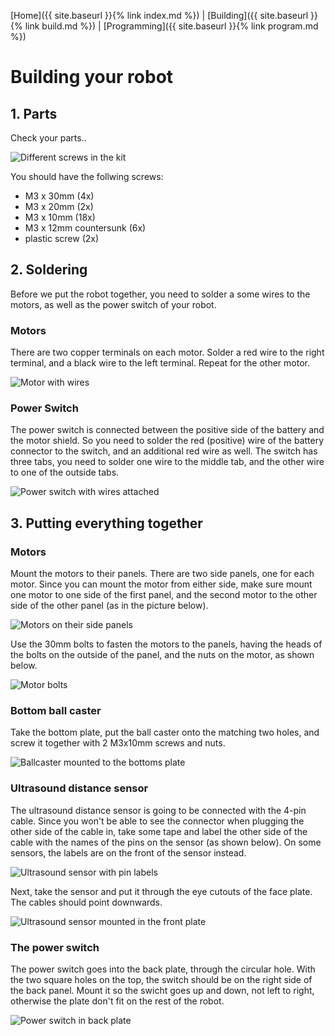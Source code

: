 [Home]({{ site.baseurl }}{% link index.md %}) | [Building]({{ site.baseurl }}{% link build.md %}) | [Programming]({{ site.baseurl }}{% link program.md %})

# Building your robot

## 1. Parts

Check your parts..

![Different screws in the kit](img/screws_en.jpg)

You should have the follwing screws:
* M3 x 30mm (4x)
* M3 x 20mm (2x)
* M3 x 10mm (18x)
* M3 x 12mm countersunk (6x)
* plastic screw (2x)

## 2. Soldering

Before we put the robot together, you need to solder a some wires to the motors, as well as the power switch of your robot.

### Motors

There are two copper terminals on each motor. Solder a red wire to the right terminal, and a black wire to the left terminal. Repeat for the other motor.

![Motor with wires](img/motor01.jpg)

### Power Switch

The power switch is connected between the positive side of the battery and the motor shield. So you need to solder the red (positive) wire of the battery connector to the switch, and an additional red wire as well. The switch has three tabs, you need to solder one wire to the middle tab, and the other wire to one of the outside tabs.

![Power switch with wires attached](img/switch.jpg)

## 3. Putting everything together

### Motors

Mount the motors to their panels. There are two side panels, one for each motor. Since you can mount the motor from either side, make sure mount one motor to one side of the first panel, and the second motor to the other side of the other panel (as in the picture below).

![Motors on their side panels](img/motor02.jpg)

Use the 30mm bolts to fasten the motors to the panels, having the heads of the bolts on the outside of the panel, and the nuts on the motor, as shown below.

![Motor bolts](img/motor03.jpg)

### Bottom ball caster

Take the bottom plate, put the ball caster onto the matching two holes, and screw it together with 2 M3x10mm screws and nuts.

![Ballcaster mounted to the bottoms plate](img/ballcaster.jpg)

### Ultrasound distance sensor

The ultrasound distance sensor is going to be connected with the 4-pin cable. Since you won't be able to see the connector when plugging the other side of the cable in, take some tape and label the other side of the cable with the names of the pins on the sensor (as shown below). On some sensors, the labels are on the front of the sensor instead.

![Ultrasound sensor with pin labels](img/ultrasound.jpg)

Next, take the sensor and put it through the eye cutouts of the face plate. The cables should point downwards.

![Ultrasound sensor mounted in the front plate](img/front01.jpg)

### The power switch

The power switch goes into the back plate, through the circular hole. With the two square holes on the top, the switch should be on the right side of the back panel. Mount it so the swicht goes up and down, not left to right, otherwise the plate don't fit on the rest of the robot.

![Power switch in back plate](img/back01.jpg)
